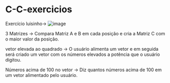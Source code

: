 # C-C-exercicios

Exercício luisinho-> ![image](https://user-images.githubusercontent.com/101484912/189214926-6384f481-d869-47c3-ab40-6938e15ad037.png)

3 Matrizes -> Compara Matriz A e B em cada posição e cria a Matriz C com o maior valor da posição.

vetor elevada ao quadrado -> O usuário alimenta um vetor e em seguida será criado um vetor com os números elevados a potência que o usuário digitou.

Números acima de 100 no vetor -> Diz quantos números acima de 100 em um vetor alimentado pelo usuário.
